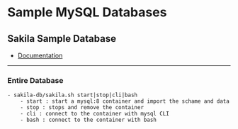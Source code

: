 # Sample MySQL Databases 

## Sakila Sample Database 

 - [Documentation](https://dev.mysql.com/doc/sakila/en/sakila-preface.html)

---
### Entire Database
    - sakila-db/sakila.sh start|stop|cli|bash
        - start : start a mysql:8 container and import the schame and data
        - stop : stops and remove the container
        - cli : connect to the container with mysql CLI
        - bash : connect to the container with bash

